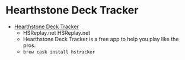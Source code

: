 # Hearthstone Deck Tracker
- [Hearthstone Deck Tracker](https://hsdecktracker.net/)
  -  HSReplay.net HSReplay.net
  - Hearthstone Deck Tracker is a free app to help you play like the pros.
  - `brew cask install hstracker`
